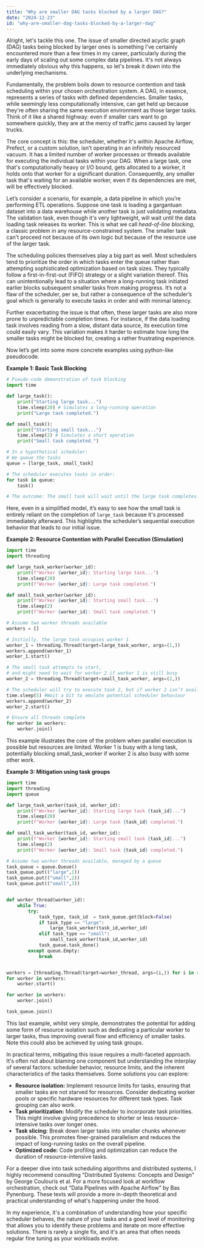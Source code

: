 ```yaml
---
title: "Why are smaller DAG tasks blocked by a larger DAG?"
date: "2024-12-23"
id: "why-are-smaller-dag-tasks-blocked-by-a-larger-dag"
---
```


Alright, let's tackle this one. The issue of smaller directed acyclic graph (DAG) tasks being blocked by larger ones is something I’ve certainly encountered more than a few times in my career, particularly during the early days of scaling out some complex data pipelines. It's not always immediately obvious why this happens, so let's break it down into the underlying mechanisms.

Fundamentally, the problem boils down to resource contention and task scheduling within your chosen orchestration system. A DAG, in essence, represents a series of tasks with defined dependencies. Smaller tasks, while seemingly less computationally intensive, can get held up because they're often sharing the same execution environment as those larger tasks. Think of it like a shared highway: even if smaller cars want to go somewhere quickly, they are at the mercy of traffic jams caused by larger trucks.

The core concept is this: the scheduler, whether it's within Apache Airflow, Prefect, or a custom solution, isn’t operating in an infinitely resourced vacuum. It has a limited number of worker processes or threads available for executing the individual tasks within your DAG. When a large task, one that's computationally heavy or I/O bound, gets allocated to a worker, it holds onto that worker for a significant duration. Consequently, any smaller task that's waiting for an available worker, even if its dependencies are met, will be effectively blocked.

Let’s consider a scenario, for example, a data pipeline in which you’re performing ETL operations. Suppose one task is loading a gargantuan dataset into a data warehouse while another task is just validating metadata. The validation task, even though it's very lightweight, will wait until the data loading task releases its worker. This is what we call *head-of-line blocking*, a classic problem in any resource-constrained system. The smaller task can't proceed not because of its own logic but because of the resource use of the larger task.

The scheduling policies themselves play a big part as well. Most schedulers tend to prioritize the order in which tasks enter the queue rather than attempting sophisticated optimization based on task sizes. They typically follow a first-in-first-out (FIFO) strategy or a slight variation thereof. This can unintentionally lead to a situation where a long-running task initiated earlier blocks subsequent smaller tasks from making progress. It’s not a flaw of the scheduler, per se, but rather a consequence of the scheduler’s goal which is generally to execute tasks in order and with minimal latency.

Further exacerbating the issue is that often, these larger tasks are also more prone to unpredictable completion times. For instance, if the data loading task involves reading from a slow, distant data source, its execution time could easily vary. This variation makes it harder to estimate how long the smaller tasks might be blocked for, creating a rather frustrating experience.

Now let’s get into some more concrete examples using python-like pseudocode.

**Example 1: Basic Task Blocking**

```python
# Pseudo-code demonstration of task blocking
import time

def large_task():
    print("Starting large task...")
    time.sleep(20) # Simulates a long-running operation
    print("Large task completed.")

def small_task():
    print("Starting small task...")
    time.sleep(2) # Simulates a short operation
    print("Small task completed.")

# In a hypothetical scheduler:
# We queue the tasks
queue = [large_task, small_task]

# The scheduler executes tasks in order:
for task in queue:
    task()

# The outcome: The small task will wait until the large task completes.
```

Here, even in a simplified model, it’s easy to see how the small task is entirely reliant on the completion of `large_task` because it's processed immediately afterward. This highlights the scheduler’s sequential execution behavior that leads to our initial issue.

**Example 2: Resource Contention with Parallel Execution (Simulation)**

```python
import time
import threading

def large_task_worker(worker_id):
    print(f"Worker {worker_id}: Starting large task...")
    time.sleep(20)
    print(f"Worker {worker_id}: Large task completed.")

def small_task_worker(worker_id):
    print(f"Worker {worker_id}: Starting small task...")
    time.sleep(2)
    print(f"Worker {worker_id}: Small task completed.")

# Assume two worker threads available
workers = []

# Initially, the large task occupies worker 1
worker_1 = threading.Thread(target=large_task_worker, args=(1,))
workers.append(worker_1)
worker_1.start()

# The small task attempts to start,
# and might need to wait for worker 2 if worker 1 is still busy
worker_2 = threading.Thread(target=small_task_worker, args=(2,))

# The scheduler will try to execute task 2, but if worker 2 isn’t available, there will be delays.
time.sleep(5) #Wait a bit to emulate potential scheduler behaviour
workers.append(worker_2)
worker_2.start()

# Ensure all threads complete
for worker in workers:
    worker.join()
```
This example illustrates the core of the problem when parallel execution is possible but resources are limited. Worker 1 is busy with a long task, potentially blocking small_task_worker if worker 2 is also busy with some other work.

**Example 3: Mitigation using task groups**

```python
import time
import threading
import queue

def large_task_worker(task_id, worker_id):
    print(f"Worker {worker_id}: Starting large task {task_id}...")
    time.sleep(20)
    print(f"Worker {worker_id}: Large task {task_id} completed.")

def small_task_worker(task_id, worker_id):
    print(f"Worker {worker_id}: Starting small task {task_id}...")
    time.sleep(2)
    print(f"Worker {worker_id}: Small task {task_id} completed.")

# Assume two worker threads available, managed by a queue
task_queue = queue.Queue()
task_queue.put(("large",1))
task_queue.put(("small",2))
task_queue.put(("small",3))


def worker_thread(worker_id):
    while True:
        try:
            task_type, task_id  = task_queue.get(block=False)
            if task_type == "large":
                large_task_worker(task_id,worker_id)
            elif task_type == "small":
                small_task_worker(task_id,worker_id)
            task_queue.task_done()
        except queue.Empty:
            break


workers = [threading.Thread(target=worker_thread, args=(i,)) for i in range(1, 3)]
for worker in workers:
    worker.start()

for worker in workers:
    worker.join()

task_queue.join()

```
This last example, whilst very simple, demonstrates the potential for adding some form of resource isolation such as dedicating a particular worker to larger tasks, thus improving overall flow and efficiency of smaller tasks. Note this could also be achieved by using task groups.

In practical terms, mitigating this issue requires a multi-faceted approach. It's often not about blaming one component but understanding the interplay of several factors: scheduler behavior, resource limits, and the inherent characteristics of the tasks themselves. Some solutions you can explore:

*   **Resource isolation:** Implement resource limits for tasks, ensuring that smaller tasks are not starved for resources. Consider dedicating worker pools or specific hardware resources for different task types. Task grouping can also work.
*   **Task prioritization:** Modify the scheduler to incorporate task priorities. This might involve giving precedence to shorter or less resource-intensive tasks over longer ones.
*   **Task slicing:** Break down larger tasks into smaller chunks whenever possible. This promotes finer-grained parallelism and reduces the impact of long-running tasks on the overall pipeline.
*   **Optimized code:** Code profiling and optimization can reduce the duration of resource-intensive tasks.

For a deeper dive into task scheduling algorithms and distributed systems, I highly recommend consulting "Distributed Systems: Concepts and Design" by George Coulouris et al. For a more focused look at workflow orchestration, check out “Data Pipelines with Apache Airflow” by Bas Pynenburg. These texts will provide a more in-depth theoretical and practical understanding of what's happening under the hood.

In my experience, it's a combination of understanding how your specific scheduler behaves, the nature of your tasks and a good level of monitoring that allows you to identify these problems and iterate on more effective solutions. There is rarely a single fix, and it's an area that often needs regular fine tuning as your workloads evolve.
